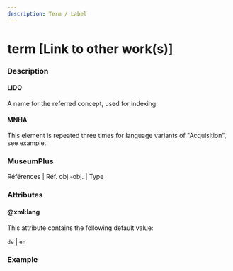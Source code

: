 ```yaml
---
description: Term / Label
---
```


# term \[Link to other work\(s\)\]

### Description

#### LIDO

A name for the referred concept, used for indexing.

#### MNHA

This element is repeated three times for language variants of "Acquisition", see example.

### MuseumPlus

Références \|  Réf. obj.-obj. \| Type

### Attributes

#### @xml:lang

This attribute contains the following default value:

`de` \| `en`

### Example

